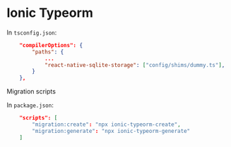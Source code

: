 # Ionic Typeorm

In `tsconfig.json`:

``` json
    "compilerOptions": {
        "paths": {
            ...
            "react-native-sqlite-storage": ["config/shims/dummy.ts"],
        }
    },
```

Migration scripts

In `package.json`:

``` json
    "scripts": [
        "migration:create": "npx ionic-typeorm-create",
        "migration:generate": "npx ionic-typeorm-generate"
    ]
```
